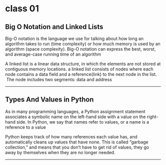 # class 01

## Big O Notation and Linked Lists

Big-O notation is the language we use for talking about how long an algorithm takes to run (time complexity) or how much memory is used by an algorithm (space complexity). Big-O notation can express the best, worst, and average-case running time of an algorithm

A linked list is a linear data structure, in which the elements are not stored at contiguous memory locations. a linked list consists of nodes where each node contains a data field and a reference(link) to the next node in the list.  The node includes two segments: data and address

--------------

## Types And Values in Python

As in many programming languages, a Python assignment statement associates a symbolic name on the left-hand side with a value on the right-hand side. In Python, we say that names refer to values, or a name is a reference to a value

Python keeps track of how many references each value has, and automatically cleans up values that have none. This is called “garbage collection,” and means that you don’t have to get rid of values, they go away by themselves when they are no longer needed.

--------------
